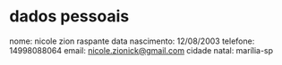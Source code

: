 # dados pessoais

nome: nicole zion raspante
data nascimento: 12/08/2003
telefone: 14998088064
email: nicole.zionick@gmail.com
cidade natal: marília-sp